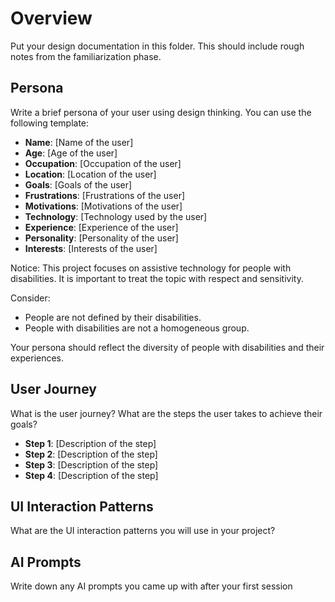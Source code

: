 # Overview

Put your design documentation in this folder.
This should include rough notes from the familiarization phase.


## Persona

Write a brief persona of your user using design thinking. You can use the following template:

- **Name**: [Name of the user]
- **Age**: [Age of the user]
- **Occupation**: [Occupation of the user]
- **Location**: [Location of the user]
- **Goals**: [Goals of the user]
- **Frustrations**: [Frustrations of the user]
- **Motivations**: [Motivations of the user]
- **Technology**: [Technology used by the user]
- **Experience**: [Experience of the user]
- **Personality**: [Personality of the user]
- **Interests**: [Interests of the user]

Notice: This project focuses on assistive technology for people with disabilities. It is important to treat the topic with respect and sensitivity.

Consider:

- People are not defined by their disabilities.
- People with disabilities are not a homogeneous group.

Your persona should reflect the diversity of people with disabilities and their experiences.

## User Journey

What is the user journey? What are the steps the user takes to achieve their goals?

- **Step 1**: [Description of the step]
- **Step 2**: [Description of the step]
- **Step 3**: [Description of the step]
- **Step 4**: [Description of the step]

## UI Interaction Patterns

What are the UI interaction patterns you will use in your project?

## AI Prompts

Write down any AI prompts you came up with after your first session
